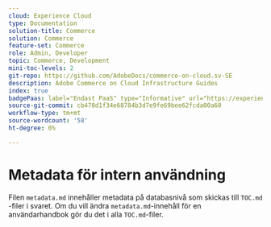```yaml
---
cloud: Experience Cloud
type: Documentation
solution-title: Commerce
solution: Commerce
feature-set: Commerce
role: Admin, Developer
topic: Commerce, Development
mini-toc-levels: 2
git-repo: https://github.com/AdobeDocs/commerce-on-cloud.sv-SE
description: Adobe Commerce on Cloud Infrastructure Guides
index: true
badgePaas: label="Endast PaaS" type="Informative" url="https://experienceleague.adobe.com/sv/docs/commerce/user-guides/product-solutions" tooltip="Gäller endast Adobe Commerce i molnprojekt (Adobe-hanterad PaaS-infrastruktur) och lokala projekt."
source-git-commit: cb478d1f34e68784b3d7e9fe69bee62fcda00a60
workflow-type: tm+mt
source-wordcount: '58'
ht-degree: 0%

---
```



# Metadata för intern användning

Filen `metadata.md` innehåller metadata på databasnivå som skickas till `TOC.md` -filer i svaret. Om du vill ändra `metadata.md`-innehåll för en användarhandbok gör du det i alla `TOC.md`-filer.
